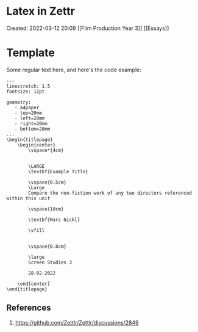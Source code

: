 # Latex in Zettr
Created: 2022-03-12 20:09
[[Film Production Year 3]] 
[[Essays]] 
# Template

Some regular text here, and here's the code example:

```
---
linestretch: 1.5
fontsize: 12pt

geometry:
   - a4paper
   - top=20mm
   - left=20mm
   - right=20mm
   - bottom=20mm
...
\begin{titlepage}
    \begin{center}
        \vspace*{4cm}
            
        
        \LARGE
        \textbf{Example Title}
            
        \vspace{0.5cm}
        \Large
        Compare the non-fiction work of any two directors referenced within this unit
            
        \vspace{10cm}
            
        \textbf{Marc Nickl}
            
        \vfill
            
            
        \vspace{0.8cm}
                        
        \large
        Screen Studies 3
   
        28-02-2022
            
    \end{center}
\end{titlepage}
```


## References
1. https://github.com/Zettlr/Zettlr/discussions/2849